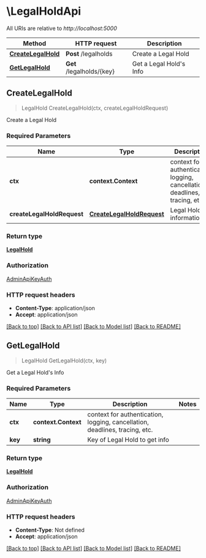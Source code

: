 # \LegalHoldApi

All URIs are relative to *http://localhost:5000*

Method | HTTP request | Description
------------- | ------------- | -------------
[**CreateLegalHold**](LegalHoldApi.md#CreateLegalHold) | **Post** /legalholds | Create a Legal Hold
[**GetLegalHold**](LegalHoldApi.md#GetLegalHold) | **Get** /legalholds/{key} | Get a Legal Hold&#39;s Info



## CreateLegalHold

> LegalHold CreateLegalHold(ctx, createLegalHoldRequest)

Create a Legal Hold

### Required Parameters


Name | Type | Description  | Notes
------------- | ------------- | ------------- | -------------
**ctx** | **context.Context** | context for authentication, logging, cancellation, deadlines, tracing, etc.
**createLegalHoldRequest** | [**CreateLegalHoldRequest**](CreateLegalHoldRequest.md)| Legal Hold information | 

### Return type

[**LegalHold**](LegalHold.md)

### Authorization

[AdminApiKeyAuth](../README.md#AdminApiKeyAuth)

### HTTP request headers

- **Content-Type**: application/json
- **Accept**: application/json

[[Back to top]](#) [[Back to API list]](../README.md#documentation-for-api-endpoints)
[[Back to Model list]](../README.md#documentation-for-models)
[[Back to README]](../README.md)


## GetLegalHold

> LegalHold GetLegalHold(ctx, key)

Get a Legal Hold's Info

### Required Parameters


Name | Type | Description  | Notes
------------- | ------------- | ------------- | -------------
**ctx** | **context.Context** | context for authentication, logging, cancellation, deadlines, tracing, etc.
**key** | **string**| Key of Legal Hold to get info | 

### Return type

[**LegalHold**](LegalHold.md)

### Authorization

[AdminApiKeyAuth](../README.md#AdminApiKeyAuth)

### HTTP request headers

- **Content-Type**: Not defined
- **Accept**: application/json

[[Back to top]](#) [[Back to API list]](../README.md#documentation-for-api-endpoints)
[[Back to Model list]](../README.md#documentation-for-models)
[[Back to README]](../README.md)

